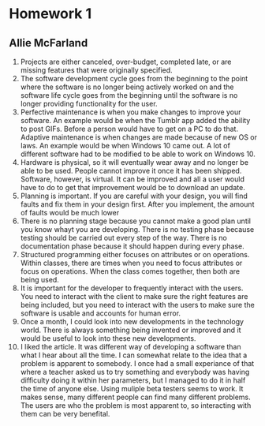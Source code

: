 # Homework 1
## Allie McFarland

1. Projects are either canceled, over-budget, completed late, or are missing features that were originally specified.
2. The software development cycle goes from the beginning to the point where the software is no longer being actively worked on and the software life cycle goes from the beginning until the software is no longer providing functionality for the user.
3. Perfective maintenance is when you make changes to improve your software. An example would be when the Tumblr app added the ability to post GIFs. Before a person would have to get on a PC to do that. Adaptive maintenance is when changes are made because of new OS or laws. An example would be when Windows 10 came out. A lot of different software had to be modified to be able to work on Windows 10.
4. Hardware is physical, so it will eventually wear away and no longer be able to be used. People cannot improve it once it has been shipped. Software, however, is virtual. It can be improved and all a user would have to do to get that improvement would be to download an update.
5. Planning is important. If you are careful with your design, you will find faults and fix them in your design first. After you implement, the amount of faults would be much lower
6. There is no planning stage because you cannot make a good plan until you know whayt you are developing. There is no testing phase because testing should be carried out every step of the way. There is no documentation phase because it should happen during every phase.
7. Structured programming either focuses on attributes or on operations. Within classes, there are times when you need to focus attributes or focus on operations. When the class comes together, then both are being used.
8. It is important for the developer to frequently interact with the users. You need to interact with the client to make sure the right features are being included, but you need to interact with the users to make sure the software is usable and accounts for human error.
9. Once a month, I could look into new developments in the technology world. There is always something being invented or improved and it would be useful to look into these new developments.
10. I liked the article. It was different way of developing a software than what I hear about all the time. I can somewhat relate to the idea that a problem is apparent to somebody. I once had a small experiance of that where a teacher asked us to try something and everybody was having difficulty doing it within her parameters, but I managed to do it in half the time of anyone else. Using muliple beta testers seems to work. It makes sense, many different people can find many different problems. The users are who the problem is most apparent to, so interacting with them can be very benefital.